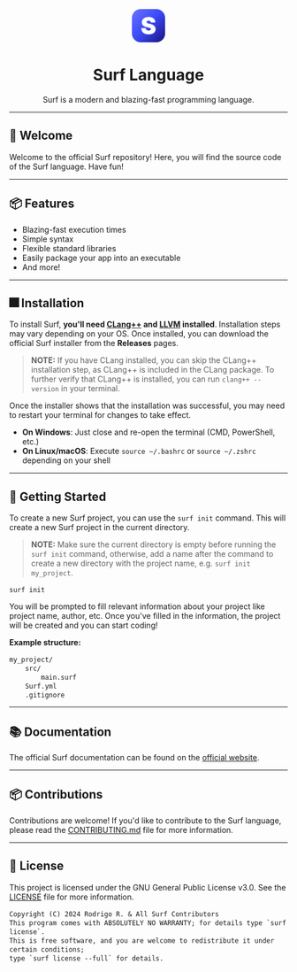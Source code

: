 <div align="center">
    <img src="assets/logo.png" height="60" width="60">
    <h1>Surf Language</h1>
    Surf is a modern and blazing-fast programming language.
</div>

---

## 👋 Welcome

Welcome to the official Surf repository! Here, you will find the source code of the Surf language. Have fun!

---

## 📦 Features

- Blazing-fast execution times
- Simple syntax
- Flexible standard libraries
- Easily package your app into an executable
- And more!

---

## 🎆 Installation

To install Surf, **you'll need [CLang++](https://clang.llvm.org/) and [LLVM](https://llvm.org/) installed**. Installation steps may vary depending on your OS.
Once installed, you can download the official Surf installer from the **Releases** pages.

> **NOTE:**
> If you have CLang installed, you can skip the CLang++ installation step, as CLang++ is included in the CLang package.
> To further verify that CLang++ is installed, you can run `clang++ --version` in your terminal.

Once the installer shows that the installation was successful, you may need to restart your terminal for changes to take effect.

- **On Windows**: Just close and re-open the terminal (CMD, PowerShell, etc.)
- **On Linux/macOS**: Execute `source ~/.bashrc` or `source ~/.zshrc` depending on your shell

---

## 🚀 Getting Started

To create a new Surf project, you can use the `surf init` command. This will create a new Surf project in the current directory.

> **NOTE:** Make sure the current directory is empty before running the `surf init` command, otherwise, add a name after the command to create a new directory with the project name, e.g. `surf init my_project`.

```shell
surf init
```

You will be prompted to fill relevant information about your project like project name, author, etc.
Once you've filled in the information, the project will be created and you can start coding!

**Example structure:**

```
my_project/
    src/
        main.surf
    Surf.yml
    .gitignore
```

---

## 📚 Documentation

The official Surf documentation can be found on the [official website](https://rodri-r-z.github.io/surf/docs).

---

## 📦 Contributions

Contributions are welcome! If you'd like to contribute to the Surf language, please read the [CONTRIBUTING.md](CONTRIBUTING.md) file for more information.

---

## 📝 License

This project is licensed under the GNU General Public License v3.0. See the [LICENSE](LICENSE) file for more information.

```
Copyright (C) 2024 Rodrigo R. & All Surf Contributors
This program comes with ABSOLUTELY NO WARRANTY; for details type `surf license`.
This is free software, and you are welcome to redistribute it under certain conditions;
type `surf license --full` for details.
```